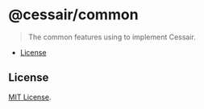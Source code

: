 # @cessair/common

> The common features using to implement Cessair.

- [License](#license)

## License

[MIT License](https://github.com/cessair/cessair/blob/develop/LICENSE).
